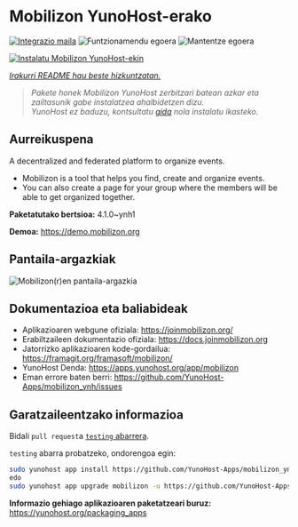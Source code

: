 <!--
Ohart ongi: README hau automatikoki sortu da <https://github.com/YunoHost/apps/tree/master/tools/readme_generator>ri esker
EZ editatu eskuz.
-->

# Mobilizon YunoHost-erako

[![Integrazio maila](https://dash.yunohost.org/integration/mobilizon.svg)](https://dash.yunohost.org/appci/app/mobilizon) ![Funtzionamendu egoera](https://ci-apps.yunohost.org/ci/badges/mobilizon.status.svg) ![Mantentze egoera](https://ci-apps.yunohost.org/ci/badges/mobilizon.maintain.svg)

[![Instalatu Mobilizon YunoHost-ekin](https://install-app.yunohost.org/install-with-yunohost.svg)](https://install-app.yunohost.org/?app=mobilizon)

*[Irakurri README hau beste hizkuntzatan.](./ALL_README.md)*

> *Pakete honek Mobilizon YunoHost zerbitzari batean azkar eta zailtasunik gabe instalatzea ahalbidetzen dizu.*  
> *YunoHost ez baduzu, kontsultatu [gida](https://yunohost.org/install) nola instalatu ikasteko.*

## Aurreikuspena

A decentralized and federated platform to organize events.

- Mobilizon is a tool that helps you find, create and organize events.
- You can also create a page for your group where the members will be able to get organized together.


**Paketatutako bertsioa:** 4.1.0~ynh1

**Demoa:** <https://demo.mobilizon.org>

## Pantaila-argazkiak

![Mobilizon(r)en pantaila-argazkia](./doc/screenshots/screenshot1.jpg)

## Dokumentazioa eta baliabideak

- Aplikazioaren webgune ofiziala: <https://joinmobilizon.org/>
- Erabiltzaileen dokumentazio ofiziala: <https://docs.joinmobilizon.org>
- Jatorrizko aplikazioaren kode-gordailua: <https://framagit.org/framasoft/mobilizon/>
- YunoHost Denda: <https://apps.yunohost.org/app/mobilizon>
- Eman errore baten berri: <https://github.com/YunoHost-Apps/mobilizon_ynh/issues>

## Garatzaileentzako informazioa

Bidali `pull request`a [`testing` abarrera](https://github.com/YunoHost-Apps/mobilizon_ynh/tree/testing).

`testing` abarra probatzeko, ondorengoa egin:

```bash
sudo yunohost app install https://github.com/YunoHost-Apps/mobilizon_ynh/tree/testing --debug
edo
sudo yunohost app upgrade mobilizon -u https://github.com/YunoHost-Apps/mobilizon_ynh/tree/testing --debug
```

**Informazio gehiago aplikazioaren paketatzeari buruz:** <https://yunohost.org/packaging_apps>
